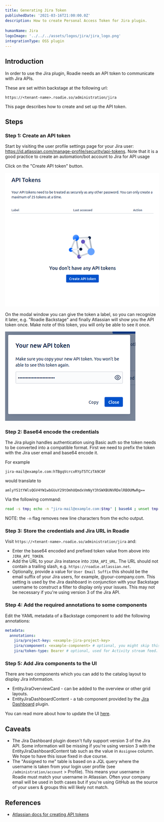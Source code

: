 ```yaml
---
title: Generating Jira Token
publishedDate: '2021-03-16T21:00:00.0Z'
description: How to create Personal Access Token for Jira plugin.

humanName: Jira
logoImage: '../../../assets/logos/jira/jira_logo.png'
integrationType: OSS plugin
---
```


## Introduction

In order to use the Jira plugin, Roadie needs an API token to communicate with Jira APIs.


These are set within backstage at the following url:

```text
https://<tenant-name>.roadie.so/administration/jira
```

This page describes how to create and set up the API token.

## Steps

### Step 1: Create an API token

Start by visiting the user profile settings page for your Jira user: https://id.atlassian.com/manage-profile/security/api-tokens. Note that it is a good practice to create an automation/bot account to Jira for API usage 

Click on the "Create API token" button.

   ![Personal API Tokens screen in Atlassian with no tokens defined](./create-api-token.png)

On the modal window you can give the token a label, so you can recognize it later, e.g. "Roadie Backstage" and finally Atlassian will show you the API token once. Make note of this token, you will only be able to see it once.

   ![New created token modal window with a possibility to copy the token](./new-token.png)

### Step 2: Base64 encode the credentials 

The Jira plugin handles authentication using Basic auth so the token needs to be converted into a compatible format. 
First we need to prefix the token with the Jira user email and base64 encode it. 

For example
```
jira-mail@example.com:hTBgqVcrcxRYpT5TCzTA9C0F
```
would translate to
```
amlyYS1tYWlsQGV4YW1wbGUuY29tOmhUQmdxVmNyY3hSWXBUNVRDelRBOUMwRg==
```
Via the following command:
```bash
read -s tmp; echo -n "jira-mail@example.com:$tmp" | base64 ; unset tmp 
```
NOTE: the `-n` flag removes new line characters from the echo output.

### Step 3: Store the credentials and Jira URL in Roadie
Visit `https://<tenant-name>.roadie.so/administration/jira` and: 
* Enter the base64 encoded and prefixed token value from above into `JIRA_API_TOKEN`.
* Add the URL to your Jira instance into `JIRA_API_URL`. The URL should not contain a trailing slash, e.g. `https://roadie.atlassian.net`.
* Optionally, provide a value for `User Email Suffix` this should be the email suffix of your Jira users, for example, @your-company.com.
  This setting is used by the Jira dashboard in conjunction with your Backstage username to construct a filter to display only your issues. 
  This may not be necessary if you're using version 3 of the Jira API. 

### Step 4: Add the required annotations to some components

Edit the YAML metadata of a Backstage component to add the following annotations:

```yaml
metadata:
  annotations:
    jira/project-key: <example-jira-project-key>
    jira/component: <example-component> # optional, you might skip this value to fetch data for all components
    jira/token-type: Bearer # optional, used for Activity stream feed.
```

### Step 5: Add Jira components to the UI

There are two components which you can add to the catalog layout to display Jira information. 
* EntityJiraOverviewCard - can be added to the overview or other grid layouts. 
* EntityJiraDashboardContent - a tab component provided by the [Jira Dashboard](https://www.npmjs.com/package/@axis-backstage/plugin-jira-dashboard) plugin.

You can read more about how to update the UI [here](/docs/details/updating-the-ui/).

## Caveats

* The Jira Dashboard plugin doesn't fully support version 3 of the Jira API. Some information will be missing if you're using
version 3 with the EntityJiraDashboardContent tab such as the value in `Assignee` column. We hope to have this issue fixed
in due course.
* The "Assigned to me" table is based on a JQL query where the username is taken from your login user profile (see `/administration/account` > Profile).
  This means your username in Roadie must match your username in Atlassian. Often your company email will be used in both cases
  but if you're using GitHub as the source of your users & groups this will likely not match.

## References

- [Atlassian docs for creating API tokens](https://support.atlassian.com/atlassian-account/docs/manage-api-tokens-for-your-atlassian-account/)

